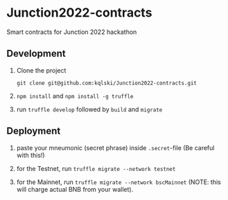 # Junction2022-contracts
Smart contracts for Junction 2022 hackathon

## Development

1. Clone the project

       git clone git@github.com:kqlski/Junction2022-contracts.git

2. `npm install` and `npm install -g truffle`

3. run `truffle develop` followed by `build` and `migrate`


## Deployment

1. paste your mneumonic (secret phrase) inside `.secret`-file (Be careful with this!)

2. for the Testnet, run `truffle migrate --network testnet`

3. for the Mainnet, run `truffle migrate --network bscMainnet` (NOTE: this will charge actual BNB from your wallet).
